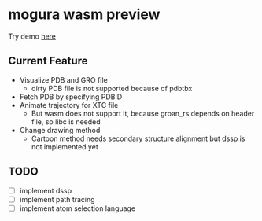 # mogura wasm preview

Try demo [here](https://mogura-rs.github.io/mogura/)

## Current Feature
- Visualize PDB and GRO file
  - dirty PDB file is not supported because of pdbtbx
- Fetch PDB by specifying PDBID
- Animate trajectory for XTC file
  - But wasm does not support it, because groan_rs depends on header file, so libc is needed
- Change drawing method
  - Cartoon method needs secondary structure alignment but dssp is not implemented yet


## TODO
- [ ] implement dssp
- [ ] implement path tracing
- [ ] implement atom selection language